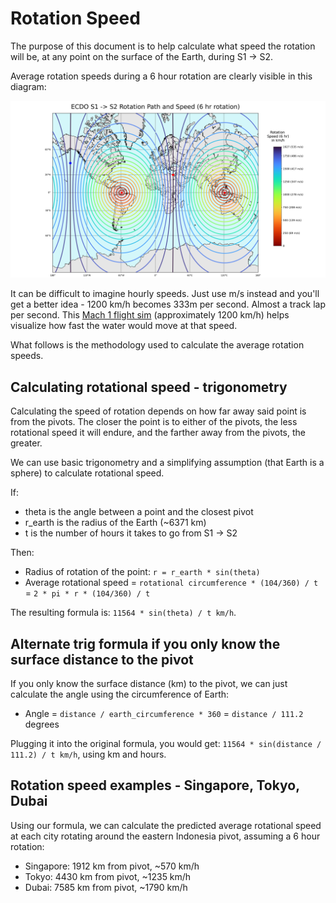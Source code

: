 # Rotation Speed

The purpose of this document is to help calculate what speed the rotation will be, at any point on the surface of the Earth, during S1 -> S2.

Average rotation speeds during a 6 hour rotation are clearly visible in this diagram:

![](../../../6-LITERATURE-MEDIA/sovrynn/img/rotation2.png)

It can be difficult to imagine hourly speeds. Just use m/s instead and you'll get a better idea - 1200 km/h becomes 333m per second. Almost a track lap per second. This [Mach 1 flight sim](https://youtube.com/shorts/BiA87M8UmTM?si=_scmestjKtV22TJ0) (approximately 1200 km/h) helps visualize how fast the water would move at that speed.

What follows is the methodology used to calculate the average rotation speeds.

## Calculating rotational speed - trigonometry

Calculating the speed of rotation depends on how far away said point is from the pivots. The closer the point is to either of the pivots, the less rotational speed it will endure, and the farther away from the pivots, the greater.

We can use basic trigonometry and a simplifying assumption (that Earth is a sphere) to calculate rotational speed.

If:
- theta is the angle between a point and the closest pivot
- r_earth is the radius of the Earth (~6371 km)
- t is the number of hours it takes to go from S1 -> S2

Then:
- Radius of rotation of the point: `r = r_earth * sin(theta)`
- Average rotational speed = `rotational circumference * (104/360) / t` = `2 * pi * r * (104/360) / t`

The resulting formula is: `11564 * sin(theta) / t km/h`.

## Alternate trig formula if you only know the surface distance to the pivot

If you only know the surface distance (km) to the pivot, we can just calculate the angle using the circumference of Earth:
- Angle = `distance / earth_circumference * 360` = `distance / 111.2` degrees

Plugging it into the original formula, you would get: `11564 * sin(distance / 111.2) / t km/h`, using km and hours.

## Rotation speed examples - Singapore, Tokyo, Dubai

Using our formula, we can calculate the predicted average rotational speed at each city rotating around the eastern Indonesia pivot, assuming a 6 hour rotation:
- Singapore: 1912 km from pivot, ~570 km/h
- Tokyo: 4430 km from pivot, ~1235 km/h
- Dubai: 7585 km from pivot, ~1790 km/h
